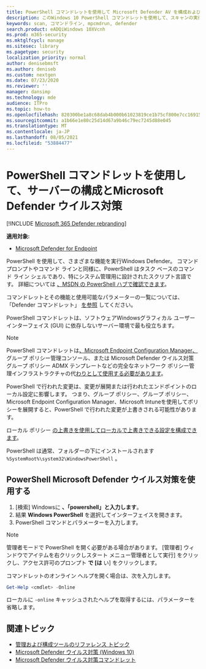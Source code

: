 ```yaml
---
title: PowerShell コマンドレットを使用して Microsoft Defender AV を構成および実行する
description: このWindows 10 PowerShell コマンドレットを使用して、スキャンの実行、セキュリティ インテリジェンスの更新、および設定の変更を行Microsoft Defender ウイルス対策。
keywords: scan, コマンドライン, mpcmdrun, defender
search.product: eADQiWindows 10XVcnh
ms.prod: m365-security
ms.mktglfcycl: manage
ms.sitesec: library
ms.pagetype: security
localization_priority: normal
author: denisebmsft
ms.author: deniseb
ms.custom: nextgen
ms.date: 07/23/2020
ms.reviewer: ''
manager: dansimp
ms.technology: mde
audience: ITPro
ms.topic: how-to
ms.openlocfilehash: 820300be1a8c68dab4b000b61023819ce1b75cf800e7cc16915f2aa7a696dfd2
ms.sourcegitcommit: a1b66e1e80c25d14d67a9b46c79ec7245d88e045
ms.translationtype: MT
ms.contentlocale: ja-JP
ms.lasthandoff: 08/05/2021
ms.locfileid: "53884477"
---
```

# <a name="use-powershell-cmdlets-to-configure-and-manage-microsoft-defender-antivirus"></a>PowerShell コマンドレットを使用して、サーバーの構成とMicrosoft Defender ウイルス対策

[!INCLUDE [Microsoft 365 Defender rebranding](../../includes/microsoft-defender.md)]


**適用対象:**

- [Microsoft Defender for Endpoint](/microsoft-365/security/defender-endpoint/)

PowerShell を使用して、さまざまな機能を実行Windows Defender。 コマンド プロンプトやコマンド ラインと同様に、PowerShell はタスク ベースのコマンド ライン シェルであり、特にシステム管理用に設計されたスクリプト言語です。 詳細については [、MSDN の PowerShell ハブで確認できます](/previous-versions/msdn10/mt173057(v=msdn.10))。

コマンドレットとその機能と使用可能なパラメーターの一覧については、「Defender コマンドレット」 [を参照](/powershell/module/defender) してください。

PowerShell コマンドレットは、ソフトウェアWindowsグラフィカル ユーザー インターフェイス (GUI) に依存しないサーバー環境で最も役立ちます。

> [!NOTE]
> PowerShell コマンドレットは[、Microsoft Endpoint Configuration Manager、](/configmgr)グループ ポリシー管理コンソール、または Microsoft Defender ウイルス対策 グループ ポリシー ADMX テンプレート[](/previous-versions/windows/it-pro/windows-server-2008-R2-and-2008/cc731212(v=ws.11))などの完全なネットワーク ポリシー管理インフラストラクチャの代[わりとして使用する必要があります](https://www.microsoft.com/download/101445)。

PowerShell で行われた変更は、変更が展開または行われたエンドポイントのローカル設定に影響します。 つまり、グループ ポリシー、グループ ポリシー、Microsoft Endpoint Configuration Manager、Microsoft Intuneを使用してポリシーを展開すると、PowerShell で行われた変更が上書きされる可能性があります。

ローカル ポリシー [の上書きを使用してローカルで上書きできる設定を構成できます](configure-local-policy-overrides-microsoft-defender-antivirus.md)。

PowerShell は通常、フォルダーの下にインストールされます `%SystemRoot%\system32\WindowsPowerShell` 。

## <a name="use-microsoft-defender-antivirus-powershell-cmdlets"></a>PowerShell Microsoft Defender ウイルス対策を使用する

1. [検索] Windowsに **、「powershell」と入力します**。
2. 結果 **Windows PowerShell** を選択してインターフェイスを開きます。
3. PowerShell コマンドとパラメーターを入力します。

> [!NOTE]
> 管理者モードで PowerShell を開く必要がある場合があります。 [管理者] ウィンドウでアイテムを右クリックしスタート メニュー管理者として実行] をクリックし、アクセス許可のプロンプト **で [は** い] をクリックします。

コマンドレットのオンライン ヘルプを開く場合は、次を入力します。

```PowerShell
Get-Help <cmdlet> -Online
```

ローカルに `-online` キャッシュされたヘルプを取得するには、パラメーターを省略します。

## <a name="related-topics"></a>関連トピック

- [管理および構成ツールのリファレンス トピック](configuration-management-reference-microsoft-defender-antivirus.md)
- [Microsoft Defender ウイルス対策 (Windows 10)](microsoft-defender-antivirus-in-windows-10.md)
- [Microsoft Defender ウイルス対策コマンドレット](/powershell/module/defender)